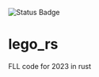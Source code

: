![Status Badge](github.com/KSHS-Robotics-Club/2023_FLL/actions/workflows/build.yml/badge.svg)

# lego_rs

FLL code for 2023 in rust

